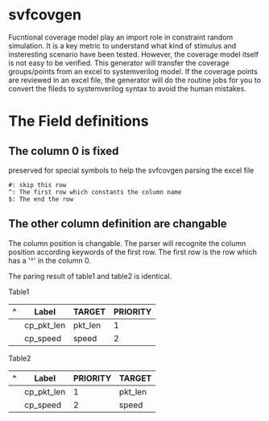 # svfcovgen
Fucntional coverage model play an import role in constraint random simulation. It is a key metric to understand what kind of stimulus and insteresting scenario have been tested. However, the coverage model itself is not easy to be verified. This generator will transfer the coverage groups/points from an excel to systemverilog model. If the coverage points are reviewed in an excel file, the generator will do the routine jobs for you to convert the fileds to systemverilog syntax to avoid the human mistakes.

# The Field definitions

##  The column 0 is fixed
preserved for special symbols to help the svfcovgen parsing the excel file
~~~
#: skip this row
^: The first row which constants the column name
$: The end the row
~~~

## The other column definition are changable
The column position is changable. The parser will recognite the column position according keywords of the first row. The first row is the row which has a '^' in the column 0.

The paring result of table1 and table2 is identical.

Table1

|^| Label  | TARGET |PRIORITY|
| ------------- |------------- | ------------- | ------------- |
| |cp_pkt_len| pkt_len  |1|
| |cp_speed  | speed  |2|

Table2

|^|Label  |PRIORITY| TARGET |
|------------- |------------- | ------------- | ------------- |
| |cp_pkt_len|1| pkt_len  |
| |cp_speed  |2| speed  |
